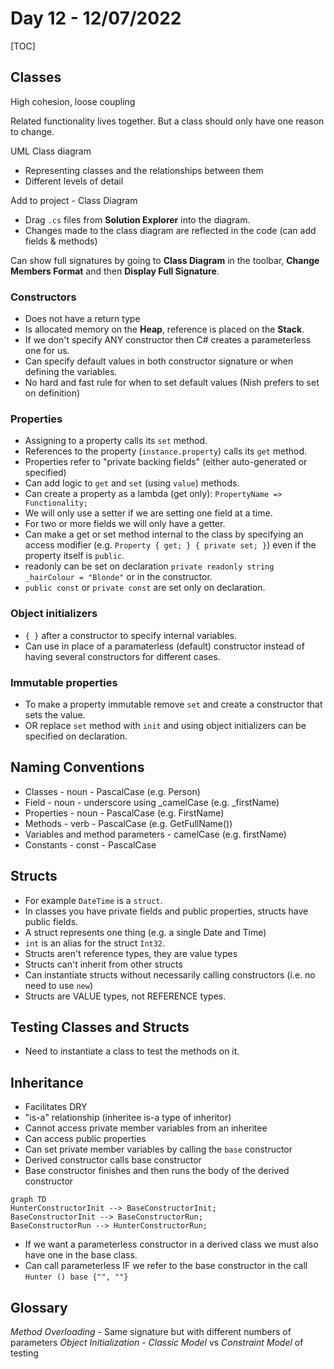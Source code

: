 # Day 12 - 12/07/2022

[TOC]

## Classes

High cohesion, loose coupling

Related functionality lives together.
But a class should only have one reason to change.

UML Class diagram 
- Representing classes and the relationships between them
- Different levels of detail

Add to project - Class Diagram
- Drag `.cs` files from **Solution Explorer** into the diagram.
- Changes made to the class diagram are reflected in the code (can add fields & methods)

Can show full signatures by going to **Class Diagram** in the toolbar, **Change Members Format** and then **Display Full Signature**.

### Constructors

- Does not have a return type
- Is allocated memory on the **Heap**, reference is placed on the **Stack**.
- If we don't specify ANY constructor then C# creates a parameterless one for us.
- Can specify default values in both constructor signature or when defining the variables.
- No hard and fast rule for when to set default values (Nish prefers to set on definition)

### Properties

- Assigning to a property calls its `set` method.
- References to the property (`instance.property`) calls its `get` method.
- Properties refer to "private backing fields" (either auto-generated or specified)
- Can add logic to `get` and `set` (using `value`) methods.
- Can create a property as a lambda (get only): `PropertyName => Functionality;`
- We will only use a setter if we are setting one field at a time.
- For two or more fields we will only have a getter.
- Can make a get or set method internal to the class by specifying an access modifier (e.g. `Property { get; } { private set; }`) even if the property itself is `public`.
- readonly can be set on declaration `private readonly string _hairColour = "Blonde"` or in the constructor.
- `public const` or `private const` are set only on declaration.

### Object initializers

- `{ }` after a constructor to specify internal variables.
- Can use in place of a paramaterless (default) constructor instead of having several constructors for different cases.

### Immutable properties

- To make a property immutable remove `set` and create a constructor that sets the value.
- OR replace `set` method with `init` and using object initializers can be specified on declaration.

## Naming Conventions

- Classes - noun - PascalCase (e.g. Person)
- Field - noun - underscore using _camelCase (e.g. _firstName)
- Properties - noun - PascalCase (e.g. FirstName)
- Methods - verb - PascalCase (e.g. GetFullName())
- Variables and method parameters - camelCase (e.g. firstName)
- Constants - const - PascalCase

## Structs

- For example `DateTime` is a `struct`.
- In classes you have private fields and public properties, structs have public fields.
- A struct represents one thing (e.g. a single Date and Time)
- `int` is an alias for the struct `Int32`.
- Structs aren't reference types, they are value types
- Structs can't inherit from other structs
- Can instantiate structs without necessarily calling constructors (i.e. no need to use `new`)
- Structs are VALUE types, not REFERENCE types.

## Testing Classes and Structs

- Need to instantiate a class to test the methods on it.

## Inheritance
 
 - Facilitates DRY
 - "is-a" relationship (inheritee is-a type of inheritor)
 - Cannot access private member variables from an inheritee
 - Can access public properties
 - Can set private member variables by calling the `base` constructor
 - Derived constructor calls base constructor
 - Base constructor finishes and then runs the body of the derived constructor

 ```mermaid
 graph TD
 HunterConstructorInit --> BaseConstructorInit;
 BaseConstructorInit --> BaseConstructorRun;
 BaseConstructorRun --> HunterConstructorRun;
 ```
- If we want a parameterless constructor in a derived class we must also have one in the base class.
- Can call parameterless IF we refer to the base constructor in the call `Hunter () base {"", ""}`

## Glossary
*Method Overloading* - Same signature but with different numbers of parameters
*Object Initialization* - 
*Classic Model* vs *Constraint Model* of testing
